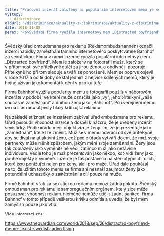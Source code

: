 ```yaml
---
title: "Pracovní inzerát založený na populárním internetovém memu je sexistický, tvrdí švédský ombudsman pro reklamu"
vystupy:
  - diskriminace
oldUrl: "/diskriminace/aktuality-z-diskriminace/aktuality-z-diskriminace-2018/pracovni-inzerat-zalozeny-na-popularnim-internetovem-memu-je-sexisticky-tvrdi-svedsky-o/"
date: 2018-11-08
perex: "<p>Švédská firma využila internetový mem „Distracted boyfriend“ v nabídce zaměstnání, úřad ombudsmana inzerát označil za nevhodný a sexistický.</p>"
---
```


<!-- imported from the old website -->

<p>Švédský úřad ombudsmana pro reklamu (Reklamombudsmannen) označil inzerci nabídky zaměstnání tamního internetového poskytovatele Bahnhof za sexistickou. Firma v rámci inzerce využila populární internetový mem „Distracted boyfriend“. Mem je založený na fotografii muže, který se v přítomnosti své přítelkyně otáčí za jinou ženou a obdivně ji pozoruje. Přítelkyně ho při tom sleduje a tváří se pohoršeně. Mem se poprvé objevil v roce 2017 a od té doby se stal jedním z nejvíce sdílených memů, který je hojně užíván jako komentář k dění v pop kultuře.</p> <p>Firma Bahnhof využila popularity memu a fotografii použila v náborovém inzerátu v podobě, ve které muže označila jako „vy“, jeho přítelkyni „vaše současné zaměstnání“ a druhou ženu jako „Bahnhof“. Po uveřejnění memu se na internetu objevily hlasy kritizující reklamu. </p> <p>Na základě stížností se inzerátem zabýval úřad ombudsmana pro reklamu. Úřad posoudil vhodnost inzerce a dospěl k názoru, že je uvedený inzerát sexistický. Podle úřadu mem objektivizuje ženy tím, že je prezentuje jako „zaměstnání“, které lze změnit. Muž se v memu odvrací od své přítelkyně, aby se díval na atraktivní ženu, což podle úřadu vytváří dojem, že muž svoje partnerky může měnit způsobem, jakým mění svoje zaměstnání. Ženy jsou tak zobrazeny jako vyměnitelné věci, zatímco muž jako nezávislé individuum. Vedle toho je muž prezentován jako někdo, kdo vidí ženy jako pouhé objekty k výměně. Inzerce je tak postavena na stereotypních rolích, které jsou ponižující nejen pro ženy, ale i pro muže. Úřad dále poukázal na to, že užitím tohoto memu se firma ani nesnaží zaujmout ženy jako potenciální uchazečky o zaměstnání a cílí pouze na muže. </p> <p>Firmě Bahnhof však za sexistickou reklamu nehrozí žádná pokuta. Švédský ombudsman pro reklamu je samoregulačním orgánem, který sice může posuzovat vhodnost reklam, nicméně nemůže udělit žádné sankce. Firma Bahnhof v tomto případě veškerou kritiku odmítla a uvedla, že byl mem zamýšlen pouze jako vtip.</p> <p>Více informací zde:</p> <a href="https://www.theguardian.com/world/2018/sep/26/distracted-boyfriend-meme-sexist-swedish-advertising" target="_blank">https://www.theguardian.com/world/2018/sep/26/distracted-boyfriend-meme-sexist-swedish-advertising</a>
